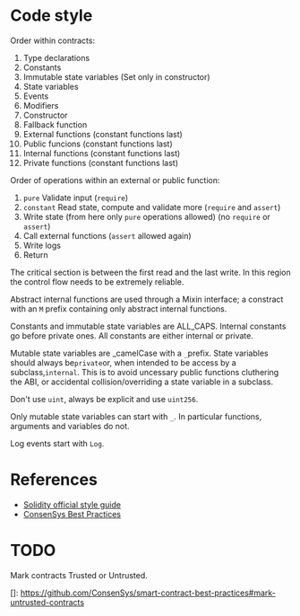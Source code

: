 # Code style

Order within contracts:

1. Type declarations
2. Constants
3. Immutable state variables (Set only in constructor)
4. State variables
5. Events
6. Modifiers
7. Constructor
8. Fallback function
9. External functions (constant functions last)
10. Public funcions (constant functions last)
11. Internal functions (constant functions last)
12. Private functions (constant functions last)

Order of operations within an external or public function:

1. `pure` Validate input (`require`)
2. `constant` Read state, compute and validate more (`require` and `assert`)
3. Write state (from here only `pure` operations allowed) (no `require` or `assert`)
4. Call external functions (`assert` allowed again)
5. Write logs
6. Return

The critical section is between the first read and the last write. In this region the control flow
needs to be extremely reliable.

Abstract internal functions are used through a Mixin interface; a constract with an `M` prefix
containing only abstract internal functions.

Constants and immutable state variables are ALL_CAPS. Internal constants go before private ones. All
constants are either internal or private.

Mutable state variables are _camelCase with a
`_`prefix. State variables should always be`private`or, when intended to be access by a subclass,`internal`.
This is to avoid uncessary public functions cluthering the ABI, or accidental collision/overriding a
state variable in a subclass.

Don't use `uint`, always be explicit and use `uint256`.

Only mutable state variables can start with `_`. In particular functions, arguments and variables do
not.

Log events start with `Log`.

# References

* [Solidity official style guide][docs]
* [ConsenSys Best Practices][csbp]

[docs]: https://solidity.readthedocs.io/en/develop/style-guide.html
[csbp]: https://github.com/ConsenSys/smart-contract-best-practices

# TODO

Mark contracts Trusted or Untrusted.

[]: https://github.com/ConsenSys/smart-contract-best-practices#mark-untrusted-contracts
